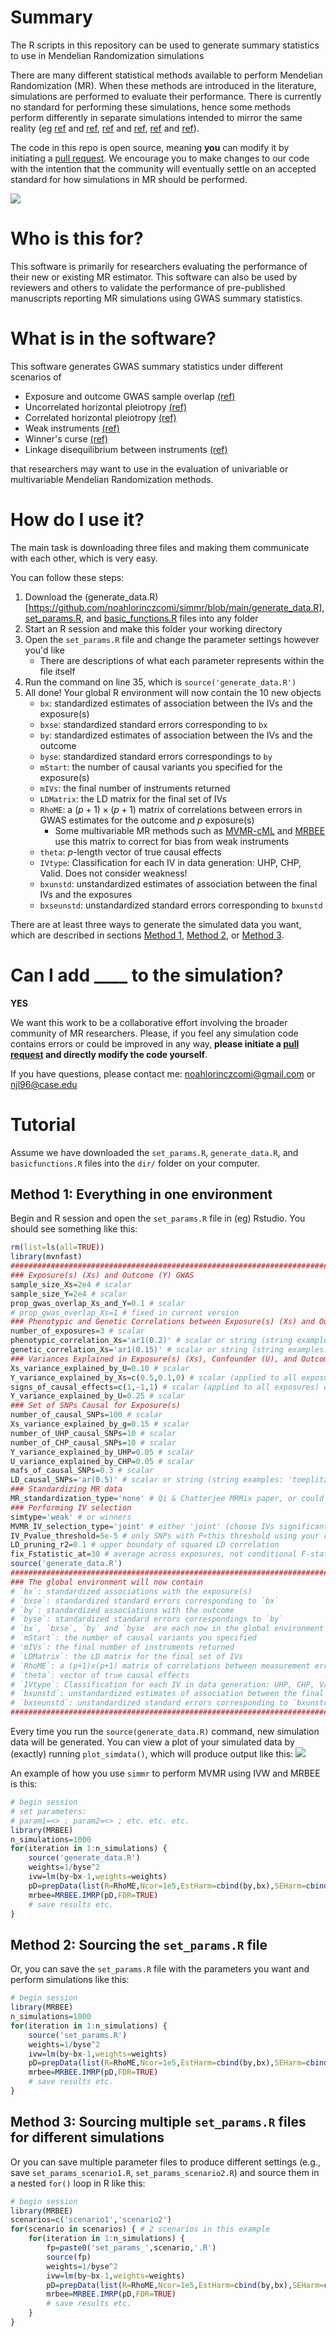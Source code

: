 # Summary
The R scripts in this repository can be used to generate summary statistics to use in Mendelian Randomization simulations

There are many different statistical methods available to perform Mendelian Randomization (MR). When these methods are introduced in the literature, simulations are performed to evaluate their performance. There is currently no standard for performing these simulations, hence some methods perform differently in separate simulations intended to mirror the same reality (eg [ref](https://doi.org/10.1101/2021.03.26.437168) and [ref](https://doi.org/10.1214/20-AOS2027
), [ref](https://doi.org/10.1016/j.ajhg.2023.02.014) and [ref](https://doi.org/10.1002/gepi.22295), [ref](https://doi.org/10.1093/ije/dyaa262) and [ref](https://doi.org/10.1016/j.ajhg.2021.05.014)).

The code in this repo is open source, meaning **you** can modify it by initiating a [pull request](https://github.com/noahlorinczcomi/simmr/pulls). We encourage you to make changes to our code with the intention that the community will eventually settle on an accepted standard for how simulations in MR should be performed.

![](https://github.com/noahlorinczcomi/simmr/blob/main/simmr_flowchart.svg)

# Who is this for?
This software is primarily for researchers evaluating the performance of their new or existing MR estimator. This software can also be used by reviewers and others to validate the performance of pre-published manuscripts reporting MR simulations using GWAS summary statistics.

# What is in the software?
This software generates GWAS summary statistics under different scenarios of
- Exposure and outcome GWAS sample overlap [(ref)](https://doi.org/10.1101/2021.06.28.21259622)
- Uncorrelated horizontal pleiotropy [(ref)](https://doi.org/10.1093/ije/dyv080)
- Correlated horizontal pleiotropy [(ref)](https://doi.org/10.1038/s41588-020-0631-4)
- Weak instruments [(ref)](https://doi.org/10.1101/2023.01.10.523480)
- Winner's curse [(ref)](https://doi.org/10.1101/2021.06.28.21259622)
- Linkage disequilibrium between instruments [(ref)](https://doi.org/10.1002/gepi.22506)

that researchers may want to use in the evaluation of univariable or multivariable Mendelian Randomization methods.

# How do I use it?
The main task is downloading three files and making them communicate with each other, which is very easy. 

You can follow these steps:
1) Download the (generate_data.R)[https://github.com/noahlorinczcomi/simmr/blob/main/generate_data.R], [set_params.R](https://github.com/noahlorinczcomi/simmr/blob/main/generate_data.R), and [basic_functions.R](https://github.com/noahlorinczcomi/simmr/blob/main/generate_data.R) files into any folder
2) Start an R session and make this folder your working directory
3) Open the `set_params.R` file and change the parameter settings however you'd like
    - There are descriptions of what each parameter represents within the file itself
4) Run the command on line 35, which is `source('generate_data.R')`
5) All done! Your global R environment will now contain the 10 new objects
    - `bx`: standardized estimates of association between the IVs and the exposure(s)
    - `bxse`: standardized standard errors corresponding to `bx`
    - `by`: standardized estimates of association between the IVs and the outcome
    - `byse`: standardized standard errors correspondings to `by`
    - `mStart`: the number of causal variants you specified for the exposure(s)
    - `mIVs`: the final number of instruments returned
    - `LDMatrix`: the LD matrix for the final set of IVs
    - `RhoME`: a $(p+1)\times(p+1)$ matrix of correlations between errors in GWAS estimates for the outcome and $p$ exposure(s)
        - Some multivariable MR methods such as [MVMR-cML](https://doi.org/10.1016/j.ajhg.2023.02.014) and [MRBEE](https://doi.org/10.1101/2023.01.10.523480) use this matrix to correct for bias from weak instruments
    - `theta`: $p$-length vector of true causal effects
    - `IVtype`: Classification for each IV in data generation: UHP, CHP, Valid. Does not consider weakness!
    - `bxunstd`: unstandardized estimates of association between the final IVs and the exposures 
    - `bxseunstd`: unstandardized standard errors corresponding to `bxunstd`

There are at least three ways to generate the simulated data you want, which are described in sections [Method 1](#method-1:-everything-in-one-environment), [Method 2](#Method-2:-Sourcing-the-`set_params.R`-file), or [Method 3](#Method-3:-Sourcing-multiple-`set_params.R`-files-for-different-simulations).

# Can I add ____ to the simulation?
**YES**

We want this work to be a collaborative effort involving the broader community of MR researchers. Please, if you feel any simulation code contains errors or could be improved in any way, **please initiate a [pull request](https://github.com/noahlorinczcomi/simmr/pulls) and directly modify the code yourself**. 

If you have questions, please contact me: noahlorinczcomi@gmail.com or njl96@case.edu

# Tutorial
Assume we have downloaded the `set_params.R`, `generate_data.R`, and `basicfunctions.R` files into the `dir/` folder on your computer. 
## Method 1: Everything in one environment
Begin and R session and open the `set_params.R` file in (eg) Rstudio. You should see something like this:
```R
rm(list=ls(all=TRUE))
library(mvnfast)
################################################################################
### Exposure(s) (Xs) and Outcome (Y) GWAS
sample_size_Xs=2e4 # scalar
sample_size_Y=2e4 # scalar
prop_gwas_overlap_Xs_and_Y=0.1 # scalar
# prop_gwas_overlap_Xs=1 # fixed in current version
### Phenotypic and Genetic Correlations between Exposure(s) (Xs) and Outcome (Y)
number_of_exposures=3 # scalar
phenotypic_correlation_Xs='ar1(0.2)' # scalar or string (string examples: 'toeplitz','ar1(0.5)')
genetic_correlation_Xs='ar1(0.15)' # scalar or string (string examples: 'toeplitz','ar1(0.5)')
### Variances Explained in Exposure(s) (Xs), Confounder (U), and Outcome (U)
Xs_variance_explained_by_U=0.10 # scalar
Y_variance_explained_by_Xs=c(0.5,0.1,0) # scalar (applied to all exposures) or p-length vector
signs_of_causal_effects=c(1,-1,1) # scalar (applied to all exposures) or p-length vector of mixed 1's and -1's
Y_variance_explained_by_U=0.25 # scalar
### Set of SNPs Causal for Exposure(s) 
number_of_causal_SNPs=100 # scalar
Xs_variance_explained_by_g=0.15 # scalar
number_of_UHP_causal_SNPs=10 # scalar
number_of_CHP_causal_SNPs=10 # scalar
Y_variance_explained_by_UHP=0.05 # scalar
U_variance_explained_by_CHP=0.05 # scalar
mafs_of_causal_SNPs=0.3 # scalar
LD_causal_SNPs='ar(0.5)' # scalar or string (string examples: 'toeplitz','ar1(0.5)', or 'I')
### Standardizing MR data
MR_standardization_type='none' # Qi & Chatterjee MRMix paper, or could be 'z' (Z-score) or 'none'
### Performing IV selection
simtype='weak' # or winners
MVMR_IV_selection_type='joint' # either 'joint' (choose IVs significant in a p-degree of freedom joint test) or 'union' (union set of univariate association tests). Ignore if performing UVMR
IV_Pvalue_threshold=5e-5 # only SNPs with P<this threshold using your choice of MVMR_IV_selection_type test will be considered as IVs
LD_pruning_r2=0.1 # upper boundary of squared LD correlation
fix_Fstatistic_at=30 # average across exposures, not conditional F-statistics
source('generate_data.R')
################################################################################
### The global environment will now contain
# `bx`: standardized associations with the exposure(s)
# `bxse`: standardized standard errors corresponding to `bx`
# `by`: standardized associations with the outcome
# `byse`: standardized standard errors correspondings to `by`
# `bx`, `bxse`, `by` and `byse` are each now in the global environment
# `mStart`: the number of causal variants you specified
# 'mIVs`: the final number of instruments returned
# `LDMatrix`: the LD matrix for the final set of IVs
# `RhoME`: a (p+1)x(p+1) matrix of correlations between measurement errors
# `theta`: vector of true causal effects
# `IVtype`: Classification for each IV in data generation: UHP, CHP, Valid. Does not consider weakness!
# `bxunstd`: unstandardized estimates of association between the final IVs and the exposures 
# `bxseunstd`: unstandardized standard errors corresponding to `bxunstd`
################################################################################
```

Every time you run the `source(generate_data.R)` command, new simulation data will be generated. You can view a plot of your simulated data by (exactly) running `plot_simdata()`, which will produce output like this:
![](https://github.com/noahlorinczcomi/simmr/blob/main/example_plotsimdata.svg)

An example of how you use `simmr` to perform MVMR using IVW and MRBEE is this:
```R
# begin session
# set parameters:
# param1=<> ; param2=<> ; etc. etc. etc.
library(MRBEE)
n_simulations=1000
for(iteration in 1:n_simulations) {
    source('generate_data.R')
    weights=1/byse^2
    ivw=lm(by~bx-1,weights=weights)
    pD=prepData(list(R=RhoME,Ncor=1e5,EstHarm=cbind(by,bx),SEHarm=cbind(byse,bxse)))
    mrbee=MRBEE.IMRP(pD,FDR=TRUE)
    # save results etc.
}
```
## Method 2: Sourcing the `set_params.R` file
Or, you can save the `set_params.R` file with the parameters you want and perform simulations like this:
```R
# begin session
library(MRBEE)
n_simulations=1000
for(iteration in 1:n_simulations) {
    source('set_params.R')
    weights=1/byse^2
    ivw=lm(by~bx-1,weights=weights)
    pD=prepData(list(R=RhoME,Ncor=1e5,EstHarm=cbind(by,bx),SEHarm=cbind(byse,bxse)))
    mrbee=MRBEE.IMRP(pD,FDR=TRUE)
    # save results etc.
}
```
## Method 3: Sourcing multiple `set_params.R` files for different simulations

Or you can save multiple parameter files to produce different settings (e.g., save `set_params_scenario1.R`, `set_params_scenario2.R`) and source them in a nested `for()` loop in R like this:
```R
# begin session
library(MRBEE)
scenarios=c('scenario1','scenario2')
for(scenario in scenarios) { # 2 scenarios in this example
    for(iteration in 1:n_simulations) {
        fp=paste0('set_params_',scenario,'.R')
        source(fp)
        weights=1/byse^2
        ivw=lm(by~bx-1,weights=weights)
        pD=prepData(list(R=RhoME,Ncor=1e5,EstHarm=cbind(by,bx),SEHarm=cbind(byse,bxse)))
        mrbee=MRBEE.IMRP(pD,FDR=TRUE)
        # save results etc.
    }
}
```

